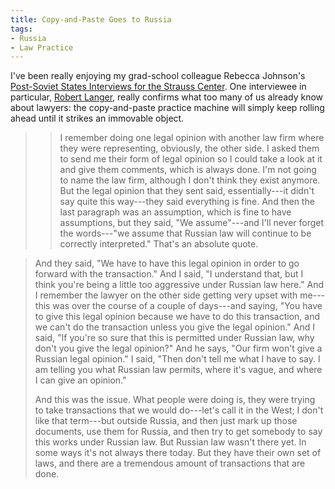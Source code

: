 ```yaml
---
title: Copy-and-Paste Goes to Russia
tags:
- Russia
- Law Practice
---
```


I've been really enjoying my grad-school colleague Rebecca Johnson's [Post-Soviet States Interviews for the Strauss Center](https://www.strausscenter.org/interviews/).  One interviewee in particular, [Robert Langer](https://www.strausscenter.org/interviews/robert-langer/), really confirms what too many of us already know about lawyers: the copy-and-paste practice machine will simply keep rolling ahead until it strikes an immovable object.

> > I remember doing one legal opinion with another law firm where they were representing, obviously, the other side.  I asked them to send me their form of legal opinion so I could take a look at it and give them comments, which is always done.  I'm not going to name the law firm, although I don't think they exist anymore.  But the legal opinion that they sent said, essentially---it didn't say quite this way---they said everything is fine.  And then the last paragraph was an assumption, which is fine to have assumptions, but they said, "We assume"---and I'll never forget the words---"we assume that Russian law will continue to be correctly interpreted."  That's an absolute quote.

> And they said, "We have to have this legal opinion in order to go forward with the transaction."  And I said, "I understand that, but I think you're being a little too aggressive under Russian law here."  And I remember the lawyer on the other side getting very upset with me---this was over the course of a couple of days---and saying, "You have to give this legal opinion because we have to do this transaction, and we can't do the transaction unless you give the legal opinion."  And I said, "If you're so sure that this is permitted under Russian law, why don't you give the legal opinion?"  And he says, "Our firm won't give a Russian legal opinion."  I said, "Then don't tell me what I have to say.  I am telling you what Russian law permits, where it's vague, and where I can give an opinion."
>
> And this was the issue.  What people were doing is, they were trying to take transactions that we would do---let's call it in the West; I don't like that term---but outside Russia, and then just mark up those documents, use them for Russia, and then try to get somebody to say this works under Russian law.  But Russian law wasn't there yet.  In some ways it's not always there today.  But they have their own set of laws, and there are a tremendous amount of transactions that are done.
